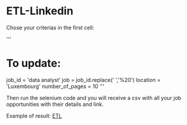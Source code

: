 # ETL-Linkedin

Chose your criterias in the first cell:     

'''
# To update:
job_id = 'data analyst'
job = job_id.replace(' ','%20')
location = 'Luxembourg'
number_of_pages = 10
'''

Then run the selenium code and you will receive a csv with all your job opportunities with their details and link.

Example of result: 
[ETL]('images/etl.png')